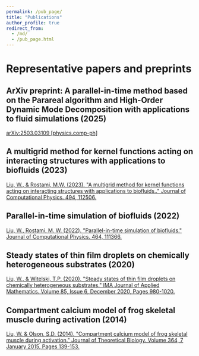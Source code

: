 ```yaml
---
permalink: /pub_page/
title: "Publications"
author_profile: true
redirect_from: 
  - /md/
  - /pub_page.html
---
```


# Representative papers and preprints

## ArXiv preprint: A parallel-in-time method based on the Parareal algorithm and High-Order Dynamic Mode Decomposition with applications to fluid simulations (2025)
[arXiv:2503.03109 [physics.comp-ph]](https://arxiv.org/abs/2503.03109)
  	
## A multigrid method for kernel functions acting on interacting structures with applications to biofluids (2023)
[Liu, W., & Rostami, M.W. (2023). "A multigrid method for kernel functions acting on interacting structures with applications to biofluids.." Journal of Computational Physics. 494, 112506.](https://www.sciencedirect.com/science/article/abs/pii/S0021999123006010)

## Parallel-in-time simulation of biofluids (2022)
[Liu, W., Rostami, M. W. (2022). "Parallel-in-time simulation of biofluids." Journal of Computational Physics. 464, 111366.](https://www.sciencedirect.com/science/article/abs/pii/S0021999122004284)

## Steady states of thin film droplets on chemically heterogeneous substrates (2020)
[Liu, W., & Witelski, T.P. (2020). "Steady states of thin film droplets on chemically heterogeneous substrates." IMA Journal of Applied Mathematics. Volume 85, Issue 6, December 2020, Pages 980-1020.](https://academic.oup.com/imamat/article/85/6/980/5919193)

## Compartment calcium model of frog skeletal muscle during activation (2014)
[Liu, W. & Olson, S.D. (2014). "Compartment calcium model of frog skeletal muscle during activation." Journal of Theoretical Biology. Volume 364, 7 January 2015, Pages 139-153.](https://www.sciencedirect.com/science/article/abs/pii/S0022519314005372)

